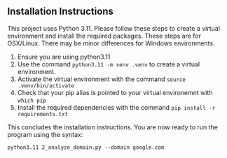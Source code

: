 ## Installation Instructions

This project uses Python 3.11. Please follow these steps to create a virtual environment and install the required packages. These steps are for OSX/Linux. There may be minor differences for Windows environments.

1. Ensure you are using python3.11
2. Use the command ```python3.11 -m venv .venv``` to create a virtual environment.
3. Activate the virtual environment with the command ```source .venv/bin/activate```
4. Check that your pip alias is pointed to your virtual environemnt with ```which pip```
5. Install the required dependencies with the command ```pip install -r requirements.txt```

This concludes the installation instructions. You are now ready to run the program using the syntax:

```python3.11 2_analyze_domain.py --domain google.com```